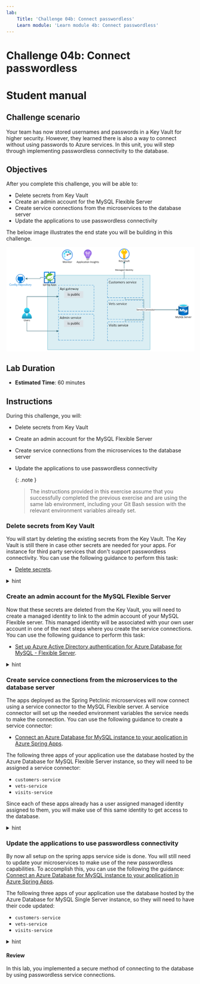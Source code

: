 ```yaml
---
lab:
    Title: 'Challenge 04b: Connect passwordless'
    Learn module: 'Learn module 4b: Connect passwordless'
---
```


# Challenge 04b: Connect passwordless

# Student manual

## Challenge scenario

Your team has now stored usernames and passwords in a Key Vault for higher security. However, they learned there is also a way to connect without using passwords to Azure services. In this unit, you will step through implementing passwordless connectivity to the database.

## Objectives

After you complete this challenge, you will be able to:

- Delete secrets from Key Vault
- Create an admin account for the MySQL Flexible Server
- Create service connections from the microservices to the database server
- Update the applications to use passwordless connectivity

The below image illustrates the end state you will be building in this challenge.

![Challenge 4 architecture](./images/asa-openlab-4b.png)

## Lab Duration

- **Estimated Time**: 60 minutes

## Instructions

During this challenge, you will:

- Delete secrets from Key Vault
- Create an admin account for the MySQL Flexible Server
- Create service connections from the microservices to the database server
- Update the applications to use passwordless connectivity

   {: .note }
   > The instructions provided in this exercise assume that you successfully completed the previous exercise and are using the same lab environment, including your Git Bash session with the relevant environment variables already set.

### Delete secrets from Key Vault

You will start by deleting the existing secrets from the Key Vault. The Key Vault is still there in case other secrets are needed for your apps. For instance for third party services that don't support passwordless connectivity. You can use the following guidance to perform this task:

- [Delete secrets](https://learn.microsoft.com/azure/key-vault/general/key-vault-recovery?tabs=azure-cli#secrets-cli).

<details>
<summary>hint</summary>
<br/>

1. From the Git Bash prompt, run the following command to delete the secrets from your Azure Key Vault instance. The `$KEYVAULT_NAME`, `$LOCATION` and `$RESOURCE_GROUP` variables contain the name of the Key Vault, Azure region and the resource group into which you deployed the Azure Spring Apps service in the previous exercise of this lab.

   ```bash
   az keyvault secret delete --vault-name $KEYVAULT_NAME --name SPRING-DATASOURCE-URL
   az keyvault secret delete --vault-name $KEYVAULT_NAME --name SPRING-DATASOURCE-USERNAME
   az keyvault secret delete --vault-name $KEYVAULT_NAME --name SPRING-DATASOURCE-PASSWORD
   ```

</details>

### Create an admin account for the MySQL Flexible Server

Now that these secrets are deleted from the Key Vault, you will need to create a managed identity to link to the admin account of your MySQL Flexible server. This managed identity will be associated with your own user account in one of the next steps where you create the service connections. You can use the following guidance to perform this task:

- [Set up Azure Active Directory authentication for Azure Database for MySQL - Flexible Server](https://learn.microsoft.com/azure/mysql/flexible-server/how-to-azure-ad).

<details>
<summary>hint</summary>
<br/>

1. Create an admin managed identity by running the following commands from the Git Bash prompt:

   ```bash
   DB_ADMIN_USER_ASSIGNED_IDENTITY_NAME=uid-dbadmin-$APPNAME-$UNIQUEID
   
   ADMIN_IDENTITY_RESOURCE_ID=$(az identity create \
    --name $DB_ADMIN_USER_ASSIGNED_IDENTITY_NAME \
    --resource-group $RESOURCE_GROUP \
    --query id \
    --output tsv)
   ```

</details>

### Create service connections from the microservices to the database server

The apps deployed as the Spring Petclinic microservices will now connect using a service connector to the MySQL Flexible server. A service connector will set up the needed environment variables the service needs to make the connection. You can use the following guidance to create a service connector:

- [Connect an Azure Database for MySQL instance to your application in Azure Spring Apps](https://learn.microsoft.com/azure/spring-apps/how-to-bind-mysql?tabs=Service-Connector).

The following three apps of your application use the database hosted by the Azure Database for MySQL Flexible Server instance, so they will need to be assigned a service connector:

- `customers-service`
- `vets-service`
- `visits-service`

Since each of these apps already has a user assigned managed identity assigned to them, you will make use of this same identity to get access to the database.

<details>
<summary>hint</summary>
<br/>

1. For creating a service connector you will need to add the `serviceconnector-passwordless` extension:

   ```bash
   az extension add --name serviceconnector-passwordless --upgrade
   ```

1. You will also need the `clientId` of each of the user assigned managed identities of your microservices. Store these clientId's in environment variables, by running the following commands from Git Bash shell:

   ```bash
   CUSTOMERS_SERVICE_CID=$(az identity show -g $RESOURCE_GROUP -n customers-svc-uid --query clientId -o tsv)
   VISITS_SERVICE_CID=$(az identity show -g $RESOURCE_GROUP -n visits-svc-uid --query clientId -o tsv)
   VETS_SERVICE_CID=$(az identity show -g $RESOURCE_GROUP -n vets-svc-uid --query clientId -o tsv)
   ```

1. You will also need your subscription ID for creating the service connections:

   ```bash
   SUBID=$(az account show --query id -o tsv)
   ```

1. Create now the service connections for the `customers-service`.

   ```bash
   az spring connection create mysql-flexible \
       --app $CUSTOMERS_SERVICE \
       --target-resource-group $RESOURCE_GROUP \
       --server $MYSQL_SERVER_NAME \
       --database $DATABASE_NAME \
       --user-identity mysql-identity-id=$ADMIN_IDENTITY_RESOURCE_ID client-id=$CUSTOMERS_SERVICE_CID subs-id=$SUBID
   ```

1. You can test the validity of this new connection with the `validate` command: 

   ```bash
   CONNECTION=$(az spring connection list \
       --app $CUSTOMERS_SERVICE \
       --query [].id -o tsv)
   
   az spring connection validate \
       --app ${CUSTOMERS_SERVICE} \
       --id $CONNECTION
   ```

   The output of this command should show that the connection was made successful.

1. In the same way create the service connections for the `vets-service` and `visits-service`: 

   ```bash
   az spring connection create mysql-flexible \
       --app $VISITS_SERVICE \
       --target-resource-group $RESOURCE_GROUP \
       --server $MYSQL_SERVER_NAME \
       --database $DATABASE_NAME \
       --user-identity mysql-identity-id=$ADMIN_IDENTITY_RESOURCE_ID client-id=$VISITS_SERVICE_CID subs-id=$SUBID
   
   az spring connection create mysql-flexible \
       --app $VETS_SERVICE \
       --target-resource-group $RESOURCE_GROUP \
       --server $MYSQL_SERVER_NAME \
       --database $DATABASE_NAME \
       --user-identity mysql-identity-id=$ADMIN_IDENTITY_RESOURCE_ID client-id=$VETS_SERVICE_CID subs-id=$SUBID
   ```

1. In the Azure Portal, navigate to your Spring Apps Service instance. Navigate to `Apps` and open your `customers-service` app. In the `customers-service` app, select the `Service Connector` menu item. Notice in this screen you can see the details of your service connector. Notice that the service connector has all the config values set like `spring.datasource.url`, `spring.datasource.username`, but for instance no `spring.datasource.password`. These values get turned into environment variables at runtime for your app. This is also why you could remove them from the Key Vault. Instead of `spring.datasource.password` it has a `spring.cloud.azure.credential.client-id`, which is the client ID of your managed identity. It also defines 2 additional variables `spring.datasource.azure.passwordless-enabled` and `spring.cloud.azure.credential.managed-identity-enabled` for enabling the passwordless connectivity.

</details>

### Update the applications to use passwordless connectivity

By now all setup on the spring apps service side is done. You will still need to update your microservices to make use of the new passwordless capabilities. To accomplish this, you can use the following the guidance: [Connect an Azure Database for MySQL instance to your application in Azure Spring Apps](https://learn.microsoft.com/azure/spring-apps/how-to-bind-mysql?tabs=Service-Connector).

The following three apps of your application use the database hosted by the Azure Database for MySQL Single Server instance, so they will need to have their code updated:

- `customers-service`
- `vets-service`
- `visits-service`

<details>
<summary>hint</summary>
<br/>

1. From the Git Bash window, in the `java-microservices-asa-standard-lab` repository you cloned locally, use your favorite text editor to open the `pom.xml` files of the customers, visits and vets services (within the `src/spring-petclinic-customers-service`, `src/spring-petclinic-visits-service`, and `src/spring-petclinic-vets-service` directories). For each, replace the `mysql-connector-j` dependency (within the `<dependencies>...</dependencies>` section)  with the `spring-cloud-azure-starter-jdbc-mysql` dependency and save the file:

   ```xml
        <!-- Replace this dependency -->
        <dependency>
            <groupId>com.mysql</groupId>
            <artifactId>mysql-connector-j</artifactId>
            <scope>runtime</scope>
        </dependency>
   ```

   ```xml
        <!-- by this dependency -->
        <dependency>
            <groupId>com.azure.spring</groupId>
            <artifactId>spring-cloud-azure-starter-jdbc-mysql</artifactId>
        </dependency>
   ```

1. Rebuild the microservices by running the below command in the git bash window:

   ```bash
   cd ~/workspaces/java-microservices-asa-standard-lab/src
   mvn clean package -DskipTests
   ```

1. Verify that the build succeeds by reviewing the output of the `mvn clean package -DskipTests` command, which should have the following format:

   ```bash
   [INFO] ------------------------------------------------------------------------
   [INFO] Reactor Summary for spring-petclinic-microservices 3.0.2:
   [INFO] 
   [INFO] spring-petclinic-microservices ..................... SUCCESS [  0.249 s]
   [INFO] spring-petclinic-admin-server ...................... SUCCESS [ 16.123 s]
   [INFO] spring-petclinic-customers-service ................. SUCCESS [  6.749 s]
   [INFO] spring-petclinic-vets-service ...................... SUCCESS [  4.845 s]
   [INFO] spring-petclinic-visits-service .................... SUCCESS [  5.063 s]
   [INFO] spring-petclinic-config-server ..................... SUCCESS [  1.777 s]
   [INFO] spring-petclinic-discovery-server .................. SUCCESS [  2.563 s]
   [INFO] spring-petclinic-api-gateway ....................... SUCCESS [ 15.582 s]
   [INFO] ------------------------------------------------------------------------
   [INFO] BUILD SUCCESS
   [INFO] ------------------------------------------------------------------------
   [INFO] Total time:  55.901 s
   [INFO] Finished at: 2023-06-02T14:07:49Z
   [INFO] ------------------------------------------------------------------------
   ```

1. Once the build is complete, redeploy each of the apps.

   ```bash
   az spring app deploy --name ${CUSTOMERS_SERVICE} \
       --no-wait \
       --artifact-path ${CUSTOMERS_SERVICE_JAR} 
   
   az spring app deploy --name ${VETS_SERVICE} \
       --no-wait \
       --artifact-path ${VETS_SERVICE_JAR} 
   
   az spring app deploy --name ${VISITS_SERVICE} \
       --no-wait \
       --artifact-path ${VISITS_SERVICE_JAR} 
   ```

1. Retest your application through its public endpoint. Ensure that the application is functional, while the connection string secrets are retrieved from Azure Key Vault.

1. In case you don't see data in your application, take a look at the `customers-service` logs to make sure the configuration gets picked up correctly and there are no errors on startup. 

   ```bash
   az spring app logs --name ${CUSTOMERS_SERVICE} --follow 
   ```

   {: .note }
   > In case you see no errors, you can escape out of the log statement with `Ctrl+C` and you can proceed with the next steps. In case you see errors, review the steps you executed and retry. The [LabTips file](../../../LabTips.md) also contains steps on how to recover from errors.

</details>

#### Review

In this lab, you implemented a secure method of connecting to the database by using passwordless service connections.

